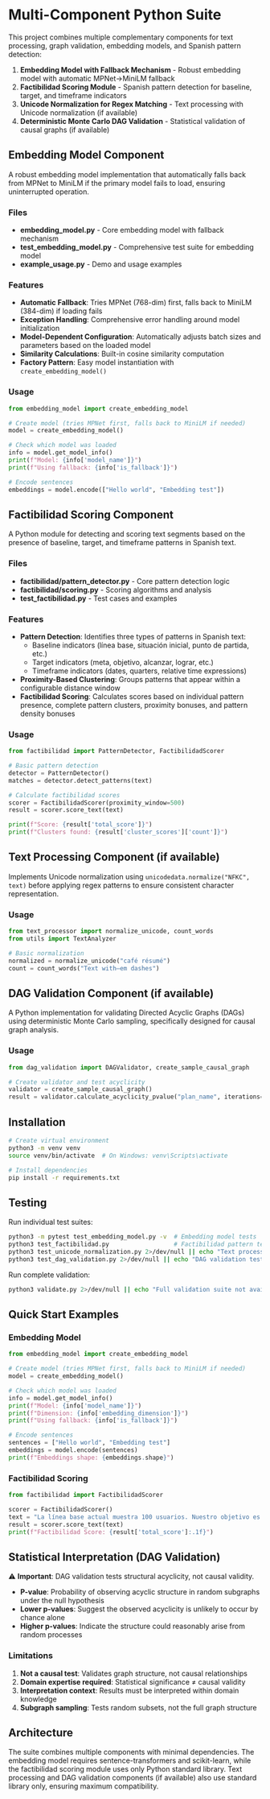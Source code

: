 # Multi-Component Python Suite

This project combines multiple complementary components for text processing, graph validation, embedding models, and Spanish pattern detection:

1. **Embedding Model with Fallback Mechanism** - Robust embedding model with automatic MPNet->MiniLM fallback
2. **Factibilidad Scoring Module** - Spanish pattern detection for baseline, target, and timeframe indicators
3. **Unicode Normalization for Regex Matching** - Text processing with Unicode normalization (if available)
4. **Deterministic Monte Carlo DAG Validation** - Statistical validation of causal graphs (if available)

## Embedding Model Component

A robust embedding model implementation that automatically falls back from MPNet to MiniLM if the primary model fails to load, ensuring uninterrupted operation.

### Files
- **embedding_model.py** - Core embedding model with fallback mechanism
- **test_embedding_model.py** - Comprehensive test suite for embedding model
- **example_usage.py** - Demo and usage examples

### Features
- **Automatic Fallback**: Tries MPNet (768-dim) first, falls back to MiniLM (384-dim) if loading fails
- **Exception Handling**: Comprehensive error handling around model initialization
- **Model-Dependent Configuration**: Automatically adjusts batch sizes and parameters based on the loaded model
- **Similarity Calculations**: Built-in cosine similarity computation
- **Factory Pattern**: Easy model instantiation with `create_embedding_model()`

### Usage
```python
from embedding_model import create_embedding_model

# Create model (tries MPNet first, falls back to MiniLM if needed)
model = create_embedding_model()

# Check which model was loaded
info = model.get_model_info()
print(f"Model: {info['model_name']}")
print(f"Using fallback: {info['is_fallback']}")

# Encode sentences
embeddings = model.encode(["Hello world", "Embedding test"])
```

## Factibilidad Scoring Component

A Python module for detecting and scoring text segments based on the presence of baseline, target, and timeframe patterns in Spanish text.

### Files
- **factibilidad/pattern_detector.py** - Core pattern detection logic
- **factibilidad/scoring.py** - Scoring algorithms and analysis
- **test_factibilidad.py** - Test cases and examples

### Features
- **Pattern Detection**: Identifies three types of patterns in Spanish text:
  - Baseline indicators (línea base, situación inicial, punto de partida, etc.)
  - Target indicators (meta, objetivo, alcanzar, lograr, etc.)
  - Timeframe indicators (dates, quarters, relative time expressions)
- **Proximity-Based Clustering**: Groups patterns that appear within a configurable distance window
- **Factibilidad Scoring**: Calculates scores based on individual pattern presence, complete pattern clusters, proximity bonuses, and pattern density bonuses

### Usage
```python
from factibilidad import PatternDetector, FactibilidadScorer

# Basic pattern detection
detector = PatternDetector()
matches = detector.detect_patterns(text)

# Calculate factibilidad scores
scorer = FactibilidadScorer(proximity_window=500)
result = scorer.score_text(text)

print(f"Score: {result['total_score']}")
print(f"Clusters found: {result['cluster_scores']['count']}")
```

## Text Processing Component (if available)

Implements Unicode normalization using `unicodedata.normalize("NFKC", text)` before applying regex patterns to ensure consistent character representation.

### Usage
```python
from text_processor import normalize_unicode, count_words
from utils import TextAnalyzer

# Basic normalization
normalized = normalize_unicode("café résumé")
count = count_words("Text with—em dashes")
```

## DAG Validation Component (if available)

A Python implementation for validating Directed Acyclic Graphs (DAGs) using deterministic Monte Carlo sampling, specifically designed for causal graph analysis.

### Usage
```python
from dag_validation import DAGValidator, create_sample_causal_graph

# Create validator and test acyclicity
validator = create_sample_causal_graph()
result = validator.calculate_acyclicity_pvalue("plan_name", iterations=1000)
```

## Installation

```bash
# Create virtual environment
python3 -m venv venv
source venv/bin/activate  # On Windows: venv\Scripts\activate

# Install dependencies
pip install -r requirements.txt
```

## Testing

Run individual test suites:
```bash
python3 -m pytest test_embedding_model.py -v  # Embedding model tests
python3 test_factibilidad.py                  # Factibilidad pattern tests
python3 test_unicode_normalization.py 2>/dev/null || echo "Text processing tests not available"
python3 test_dag_validation.py 2>/dev/null || echo "DAG validation tests not available"
```

Run complete validation:
```bash
python3 validate.py 2>/dev/null || echo "Full validation suite not available"
```

## Quick Start Examples

### Embedding Model
```python
from embedding_model import create_embedding_model

# Create model (tries MPNet first, falls back to MiniLM if needed)
model = create_embedding_model()

# Check which model was loaded
info = model.get_model_info()
print(f"Model: {info['model_name']}")
print(f"Dimension: {info['embedding_dimension']}")
print(f"Using fallback: {info['is_fallback']}")

# Encode sentences
sentences = ["Hello world", "Embedding test"]
embeddings = model.encode(sentences)
print(f"Embeddings shape: {embeddings.shape}")
```

### Factibilidad Scoring
```python
from factibilidad import FactibilidadScorer

scorer = FactibilidadScorer()
text = "La línea base actual muestra 100 usuarios. Nuestro objetivo es alcanzar 500 usuarios para diciembre de 2024."
result = scorer.score_text(text)
print(f"Factibilidad Score: {result['total_score']:.1f}")
```

## Statistical Interpretation (DAG Validation)

⚠️ **Important**: DAG validation tests structural acyclicity, not causal validity.

- **P-value**: Probability of observing acyclic structure in random subgraphs under the null hypothesis
- **Lower p-values**: Suggest the observed acyclicity is unlikely to occur by chance alone
- **Higher p-values**: Indicate the structure could reasonably arise from random processes

### Limitations
1. **Not a causal test**: Validates graph structure, not causal relationships
2. **Domain expertise required**: Statistical significance ≠ causal validity
3. **Interpretation context**: Results must be interpreted within domain knowledge
4. **Subgraph sampling**: Tests random subsets, not the full graph structure

## Architecture

The suite combines multiple components with minimal dependencies. The embedding model requires sentence-transformers and scikit-learn, while the factibilidad scoring module uses only Python standard library. Text processing and DAG validation components (if available) also use standard library only, ensuring maximum compatibility.